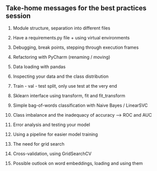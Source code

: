 ## Take-home messages for the best practices session

1) Module structure, separation into different files
2) Have a requirements.py file + using virtual environments

3) Debugging, break points, stepping through execution frames
4) Refactoring with PyCharm (renaming / moving)

5) Data loading with pandas
6) Inspecting your data and the class distribution
7) Train - val - test split, only use test at the very end

8) Sklearn interface using transform, fit and fit_transform
9) Simple bag-of-words classification with Naive Bayes / LinearSVC
10) Class imbalance and the inadequacy of accuracy --> ROC and AUC
11) Error analysis and testing your model

12) Using a pipeline for easier model training
13) The need for grid search
14) Cross-validation, using GridSearchCV

15) Possible outlook on word embeddings, loading and using them
